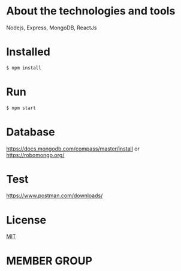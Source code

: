 # About the technologies and tools

Nodejs, Express, MongoDB, ReactJs

# Installed

```bash
$ npm install
```

# Run

```bash
$ npm start
```

# Database

https://docs.mongodb.com/compass/master/install
or
https://robomongo.org/

# Test

https://www.postman.com/downloads/

# License

[MIT](https://choosealicense.com/licenses/mit/)

# MEMBER GROUP
